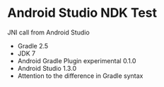 # Android Studio NDK Test
JNI call from Android Studio

- Gradle 2.5
- JDK 7
- Android Gradle Plugin experimental 0.1.0
- Android Studio 1.3.0
- Attention to the difference in Gradle syntax
